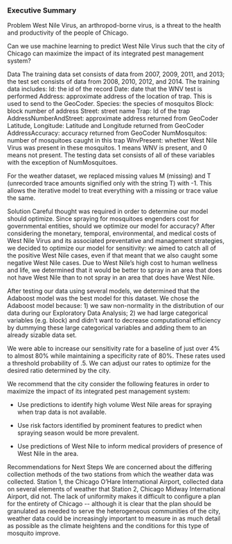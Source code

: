 ### Executive Summary


Problem
West Nile Virus, an arthropod-borne virus, is a threat to the health and productivity of the people of Chicago.

Can we use machine learning to predict West Nile Virus such that the city of Chicago can maximize the impact of its integrated pest management system?

Data
The training data set consists of data from 2007, 2009, 2011, and 2013; the test set consists of data from 2008, 2010, 2012, and 2014.
The training data includes:
Id: the id of the record
Date: date that the WNV test is performed
Address: approximate address of the location of trap. This is used to send to the GeoCoder.
Species: the species of mosquitos
Block: block number of address
Street: street name
Trap: Id of the trap
AddressNumberAndStreet: approximate address returned from GeoCoder
Latitude, Longitude: Latitude and Longitude returned from GeoCoder
AddressAccuracy: accuracy returned from GeoCoder
NumMosquitos: number of mosquitoes caught in this trap
WnvPresent: whether West Nile Virus was present in these mosquitos. 1 means WNV is present, and 0 means not present.
The testing data set consists of all of these variables with the exception of NumMosquitoes.

For the weather dataset, we replaced missing values M (missing) and T (unrecorded trace amounts signified only with the string T) with -1. This allows the iterative model to treat everything with a missing or trace value the same.

Solution
Careful thought was required in order to determine our model should optimize. Since spraying for mosquitoes engenders cost for governmental entities, should we optimize our model for accuracy?  After considering the monetary, temporal, environmental, and medical costs of West Nile Virus and its associated preventative and management strategies, we decided to optimize our model for sensitivity: we aimed to catch all of the positive West Nile cases, even if that meant that we also caught some negative West Nile cases. Due to West Nile’s high cost to human wellness and life, we determined that it would be better to spray in an area that does not have West Nile than to not spray in an area that does have West Nile.

After testing our data using several models, we determined that the Adaboost model was the best model for this dataset. We chose the Adaboost model because: 1) we saw non-normality in the distribution of our data during our Exploratory Data Analysis; 2) we had large categorical variables (e.g. block) and didn’t want to decrease computational efficiency by dummying these large categorical variables and adding them to an already sizable data set.

We were able to increase our sensitivity rate for a baseline of just over 4% to almost 80% while maintaining a specificity rate of  80%.   These rates used a threshold probability of .5.  We can adjust our rates to optimize for the desired ratio determined by the city.


We recommend that the city consider the following features in order to maximize the impact of its integrated pest management system:

* Use predictions to identify high volume West Nile areas for spraying when trap data is not available.

* Use risk factors identified by prominent features to predict when spraying season would be more prevalent.

* Use predictions of West Nile to inform medical providers of presence of West Nile in the area.


Recommendations for Next Steps
We are concerned about the differing collection methods of the two stations from which the weather data was collected.  Station 1, the Chicago O’Hare International Airport, collected data on several elements of weather that Station 2, Chicago Midway International Airport, did not. The lack of uniformity makes it difficult to configure a plan for the entirety of Chicago -- although it is clear that the plan should be granulated as needed to serve the heterogeneous communities of the city, weather data could be increasingly important to measure in as much detail as possible as the climate heightens and the conditions for this type of mosquito improve.
